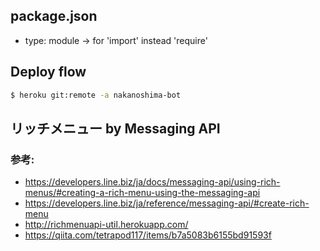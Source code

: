 ## package.json
- type: module
→ for 'import' instead 'require'

## Deploy flow
```sh
$ heroku git:remote -a nakanoshima-bot
```


## リッチメニュー by Messaging API
### 参考:
- https://developers.line.biz/ja/docs/messaging-api/using-rich-menus/#creating-a-rich-menu-using-the-messaging-api
- https://developers.line.biz/ja/reference/messaging-api/#create-rich-menu
- http://richmenuapi-util.herokuapp.com/
- https://qiita.com/tetrapod117/items/b7a5083b6155bd91593f
